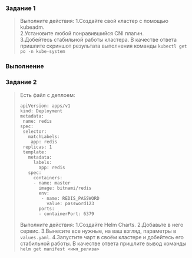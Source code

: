 ### Задание 1
>Выполните действия:
> 1.Создайте свой кластер с помощью kubeadm.\
> 2.Установите любой понравившийся CNI плагин.\
> 3.Добейтесь стабильной работы кластера.
В качестве ответа пришлите скриншот результата выполнения команды ```kubectl get po -n kube-system```

### Выполнение

### Задание 2
>Есть файл с деплоем:
>```
>apiVersion: apps/v1
>kind: Deployment
>metadata:
>  name: redis
>spec:
>  selector:
>    matchLabels:
>     app: redis
>  replicas: 1
>  template:
>    metadata:
>      labels:
>        app: redis
>    spec:
>      containers:
>      - name: master
>        image: bitnami/redis
>        env:
>         - name: REDIS_PASSWORD
>           value: password123
>        ports:
>        - containerPort: 6379
>```
>Выполните действия:
>1.Создайте Helm Charts.
>2.Добавьте в него сервис.
>3.Вынесите все нужные, на ваш взгляд, параметры в ```values.yaml```.
>4.Запустите чарт в своём кластере и добейтесь его стабильной работы.
В качестве ответа пришлите вывод команды ```helm get manifest <имя_релиза>```
